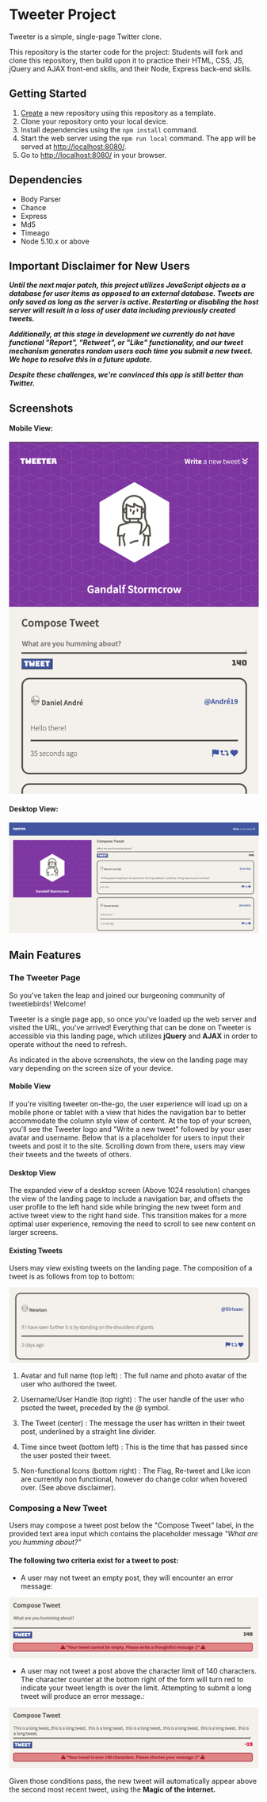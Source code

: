 # Tweeter Project

Tweeter is a simple, single-page Twitter clone.

This repository is the starter code for the project: Students will fork and clone this repository, then build upon it to practice their HTML, CSS, JS, jQuery and AJAX front-end skills, and their Node, Express back-end skills.

## Getting Started

1. [Create](https://docs.github.com/en/repositories/creating-and-managing-repositories/creating-a-repository-from-a-template) a new repository using this repository as a template.
2. Clone your repository onto your local device.
3. Install dependencies using the `npm install` command.
3. Start the web server using the `npm run local` command. The app will be served at <http://localhost:8080/>.
4. Go to <http://localhost:8080/> in your browser.

## Dependencies

- Body Parser
- Chance
- Express
- Md5
- Timeago
- Node 5.10.x or above

## Important Disclaimer for New Users

***Until the next major patch, this project utilizes JavaScript objects as a database for user items as opposed to an external database. Tweets are only saved as long as the server is active. Restarting or disabling the host server will result in a loss of user data including previously created tweets.***

***Additionally, at this stage in development we currently do not have functional "Report", "Retweet", or "Like" functionality, and our tweet mechanism generates random users each time you submit a new tweet. We hope to resolve this in a future update.***

***Despite these challenges, we're convinced this app is still better than Twitter.***

## Screenshots

#### Mobile View:

!["Mobile View"](https://github.com/JoePolo1/tweeter/blob/master/docs/Mobile%20View.png)

#### Desktop View:

!["Desktop View"](https://github.com/JoePolo1/tweeter/blob/master/docs/Desktop%20View.png)

## Main Features

### The Tweeter Page

So you've taken the leap and joined our burgeoning community of tweetiebirds! Welcome! 

Tweeter is a single page app, so once you've loaded up the web server and visited the URL, you've arrived! Everything that can be done on Tweeter is accessible via this landing page, which utilizes **jQuery** and **AJAX** in order to operate without the need to refresh.

As indicated in the above screenshots, the view on the landing page may vary depending on the screen size of your device.

#### Mobile View

If you're visiting tweeter on-the-go, the user experience will load up on a mobile phone or tablet with a view that hides the navigation bar to better accommodate the column style view of content. At the top of your screen, you'll see the Tweeter logo and "Write a new tweet" followed by your user avatar and username. Below that is a placeholder for users to input their tweets and post it to the site. Scrolling down from there, users may view their tweets and the tweets of others.

#### Desktop View

The expanded view of a desktop screen (Above 1024 resolution) changes the view of the landing page to include a navigation bar, and offsets the user profile to the left hand side while bringing the new tweet form and active tweet view to the right hand side. This transition makes for a more optimal user experience, removing the need to scroll to see new content on larger screens.

#### Existing Tweets

Users may view existing tweets on the landing page. The composition of a tweet is as follows from top to bottom:

!["Composition of a Tweet"](https://github.com/JoePolo1/tweeter/blob/master/docs/Composition%20of%20a%20Tweet.png)

1) Avatar and full name (top left) : The full name and photo avatar of the user who authored the tweet.

2) Username/User Handle (top right) : The user handle of the user who psoted the tweet, preceded by the @ symbol. 

3) The Tweet (center) : The message the user has written in their tweet post, underlined by a straight line divider. 

4) Time since tweet (bottom left) : This is the time that has passed since the user posted their tweet.

5) Non-functional Icons (bottom right) : The Flag, Re-tweet and Like icon are currently non functional, however do change color when hovered over. (See above disclaimer).

### Composing a New Tweet

Users may compose a tweet post below the "Compose Tweet" label, in the provided text area input which contains the placeholder message *"What are you humming about?"* 

#### The following two criteria exist for a tweet to post:

- A user may not tweet an empty post, they will encounter an error message:

!["Null Empty Tweet Error"](https://github.com/JoePolo1/tweeter/blob/master/docs/Empty%20Tweet%20Error.png)

- A user may not tweet a post above the character limit of 140 characters. The character counter at the bottom right of the form will turn red to indicate your tweet length is over the limit. Attempting to submit a long tweet will produce an error message.:

!["Tweet Length Error"](https://github.com/JoePolo1/tweeter/blob/master/docs/Tweet%20Length%20Error.png)

Given those conditions pass, the new tweet will automatically appear above the second most recent tweet, using the **Magic of the internet.**


